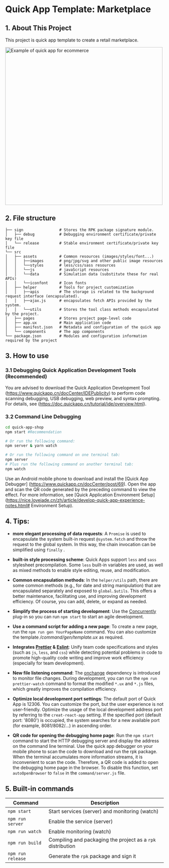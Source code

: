# Quick App Template: Marketplace

## 1. About This Project

This project is quick app template to create a retail marketplace.

<img height="500" src="./images/ecommerce_quickapp.gif" alt="Example of quick app for ecommerce" />

## 2. File structure


```
├── sign                # Stores the RPK package signature module.
│   ├── debug           # Debugging environment certificate/private key file
│   └── release         # Stable environment certificate/private key file
└── src
│   ├── assets          # Common resources (images/styles/font...)
│   │   ├──images       # png/jpg/svg and other public image resources
│   │   └──styles       # less/css/sass resources
│   │   └──js           # javaScript resources
│   │   └──data         # Simulation data (substitute these for real APIs)
│   │   └──iconfont     # Icon fonts
│   ├── helper          # Tools for project customization
│   │   ├──apis         # The storage is related to the background request interface (encapsulated).
│   │   ├──ajax.js      # encapsulates fetch APIs provided by the system.
│   │   └──utils        # Stores the tool class methods encapsulated by the project.
│   ├── pages           # Stores project page-level code
│   ├── app.ux          # Main application code
│   ├── manifest.json   # Metadata and configuration of the quick app
│   └── components      # The app components
└── package.json        # Modules and configuration information required by the project
```

## 3. How to use

### 3.1 Debugging Quick Application Development Tools (Recommended)

You are advised to download the Quick Application Development Tool (https://www.quickapp.cn/docCenter/IDEPublicity) to perform code scanning debugging, USB debugging, web preview, and syntax prompting. For details, see (https://doc.quickapp.cn/tutorial/ide/overview.html).

### 3.2 Command Line Debugging
```bash
cd quick-app-shop
npm start #Recommendation

# Or run the following command:
npm server & yarn watch

# Or run the following command on one terminal tab:
npm server
# Plus run the following command on another terminal tab:
npm watch

```

Use an Android mobile phone to download and install the [Quick App Debugger] (https://www.quickapp.cn/docCenter/post/69). Open the app and scan the QR code generated by the preceding command to view the effect. For more information, see [Quick Application Environment Setup] (https://nice.lovejade.cn/zh/article/develop-quick-app-experience-notes.html# Environment Setup).


## 4. Tips:

- **more elegant processing of data requests**: A `Promise` is used to encapsulate the system built-in request `@system.fetch` and throw the request to the global system. In this way, the chain invocation can be simplified using  `finally` .

- **built-in style processing scheme**: Quick Apps support `less` and `sass` stylesheet precompilation. Some `less` built-in variables are used, as well as mixed methods to enable style editing, reuse, and modification.

- **Common encapsulation methods**: In the `helper/utils` path, there are some common methods (e.g., for date and string manipulation) that are encapsulated separately and exposed to `global.$utils`. This offers a better maintenance, facilitating use, and improving development efficiency. Of course, you can add, delete, or expand as needed.

- **Simplify the process of starting development**: Use the [Concurrently](https://github.com/kimmobrunfeldt/concurrently) plug-in so you can run `npm start` to start an agile development.

- **Use a command script for adding a new page**: To create a new page, run the `npm run gen YourPageName` command. You can also customize the template */command/gen/template.ux* as required.

- **Integrates [Prettier](https://prettier.io/) & [Eslint](https://eslint.org/)**: Unify team code specifications and styles (such as `js`, `less`, and `css`) while detecting potential problems in code to promote high-quality code writing and improve work efficiency (especially for team development).

- **New file listening command**: The [onchange](https://github.com/Qard/onchange) dependency is introduced to monitor file changes. During development, you can run the `npm run prettier-watch` command to format the modified `*.ux` and `*.js` files, which greatly improves the compilation efficiency.

- **Optimize local development port settings**: The default port of Quick App is 12306. You can customize the port, but the user experience is not user-friendly. Optimize the usage of the local development address port by referring to the `creat-react-app` setting. If the specified port (default port: '8080') is occupied, the system searches for a new available port (for example, 8081/8082/...) in ascending order.

- **QR code for opening the debugging home page**: Run the `npm start` command to start the HTTP debugging server and display the address on the command line terminal. Use the quick app debugger on your mobile phone to scan the code to download and run the rpk package. When the terminal accumulates more information streams, it is inconvenient to scan the code. Therefore, a QR code is added to open the debugging home page in the browser. To disable this function, set `autoOpenBrowser` to `false` in the `command/server.js` file.

## 5. Built-in commands

| Command | Description |
| --- | --- | 
| `npm start` | Start services (server) and monitoring (watch) |
| `npm run server`| Enable the service (server) | 
| `npm run watch` | Enable monitoring (watch) | 
| `npm run build`| Compiling and packaging the project as a `rpk` distribution |
| `npm run release`| Generate the `rpk` package and sign it |


